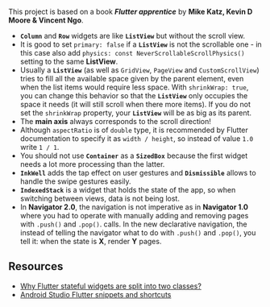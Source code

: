 This project is based on a book ***Flutter apprentice*** by **Mike Katz, Kevin D Moore & Vincent Ngo**.

* **`Column`** and **`Row`** widgets are like **`ListView`** but without the scroll view.
* It is good to set `primary: false` if a **`ListView`** is not the scrollable one - in this case also add `physics: const NeverScrollableScrollPhysics()` setting to the same **ListView**.
* Usually a **`ListView`** (as well as `GridView`, `PageView` and `CustomScrollView`) tries to fill all the available space given by the parent element, even when the list items would require less space. With `shrinkWrap: true`, you can change this behavior so that the **`ListView`** only occupies the space it needs (it will still scroll when there more items). If you do not set the `shrinkWrap` property, your **`ListView`** will be as big as its parent.
* The **main axis** always corresponds to the scroll direction!
* Although `aspectRatio` is of `double` type, it is recommended by Flutter documentation to specify it as `width / height`, so instead of value `1.0` write `1 / 1`.
* You should not use **`Container`** as a **`SizedBox`** because the first widget needs a lot more processing than the latter.
* **`InkWell`** adds the tap effect on user gestures and **`Dismissible`** allows to handle the swipe gestures easily.
* **`IndexedStack`** is a widget that holds the state of the app, so when switching between views, data is not being lost.
* In **Navigator 2.0**, the navigation is not imperative as in **Navigator 1.0** where you had to operate with manually adding and removing pages with `.push()` and `.pop()`. calls. In the new declarative navigation, the instead of telling the navigator what to do with `.push()` and `.pop()`, you tell it: when the state is **X**, render **Y** pages.

## Resources

* [Why Flutter stateful widgets are split into two classes?](https://stackoverflow.com/questions/50612237/why-are-stateful-widgets-defined-as-two-classes-in-flutter)
* [Android Studio Flutter snippets and shortcuts](https://medium.com/flutter-community/flutter-ide-shortcuts-for-faster-development-2ef45c51085b)